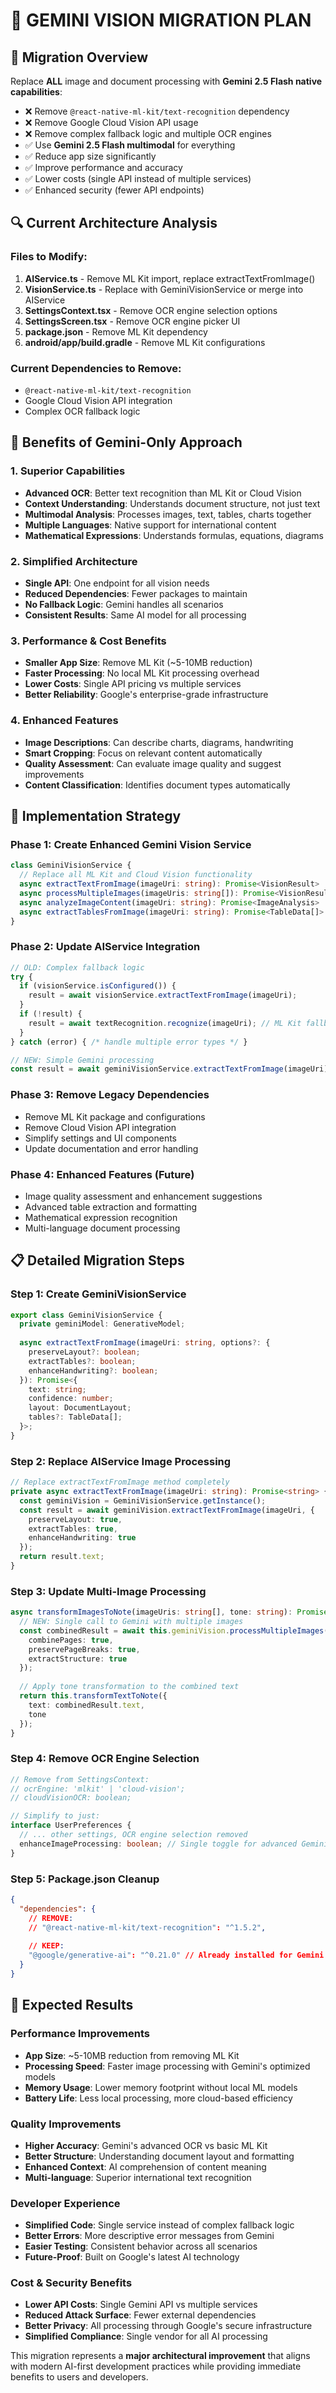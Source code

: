 # 🚀 GEMINI VISION MIGRATION PLAN

## 🎯 Migration Overview

Replace **ALL** image and document processing with **Gemini 2.5 Flash native capabilities**:
- ❌ Remove `@react-native-ml-kit/text-recognition` dependency
- ❌ Remove Google Cloud Vision API usage  
- ❌ Remove complex fallback logic and multiple OCR engines
- ✅ Use **Gemini 2.5 Flash multimodal** for everything
- ✅ Reduce app size significantly
- ✅ Improve performance and accuracy
- ✅ Lower costs (single API instead of multiple services)
- ✅ Enhanced security (fewer API endpoints)

## 🔍 Current Architecture Analysis

### Files to Modify:
1. **AIService.ts** - Remove ML Kit import, replace extractTextFromImage()
2. **VisionService.ts** - Replace with GeminiVisionService or merge into AIService
3. **SettingsContext.tsx** - Remove OCR engine selection options
4. **SettingsScreen.tsx** - Remove OCR engine picker UI
5. **package.json** - Remove ML Kit dependency
6. **android/app/build.gradle** - Remove ML Kit configurations

### Current Dependencies to Remove:
- `@react-native-ml-kit/text-recognition`
- Google Cloud Vision API integration
- Complex OCR fallback logic

## 🚀 Benefits of Gemini-Only Approach

### 1. Superior Capabilities
- **Advanced OCR**: Better text recognition than ML Kit or Cloud Vision
- **Context Understanding**: Understands document structure, not just text
- **Multimodal Analysis**: Processes images, text, tables, charts together  
- **Multiple Languages**: Native support for international content
- **Mathematical Expressions**: Understands formulas, equations, diagrams

### 2. Simplified Architecture
- **Single API**: One endpoint for all vision needs
- **Reduced Dependencies**: Fewer packages to maintain
- **No Fallback Logic**: Gemini handles all scenarios
- **Consistent Results**: Same AI model for all processing

### 3. Performance & Cost Benefits
- **Smaller App Size**: Remove ML Kit (~5-10MB reduction)
- **Faster Processing**: No local ML Kit processing overhead
- **Lower Costs**: Single API pricing vs multiple services
- **Better Reliability**: Google's enterprise-grade infrastructure

### 4. Enhanced Features
- **Image Descriptions**: Can describe charts, diagrams, handwriting
- **Smart Cropping**: Focus on relevant content automatically  
- **Quality Assessment**: Can evaluate image quality and suggest improvements
- **Content Classification**: Identifies document types automatically

## 🔧 Implementation Strategy

### Phase 1: Create Enhanced Gemini Vision Service
```typescript
class GeminiVisionService {
  // Replace all ML Kit and Cloud Vision functionality
  async extractTextFromImage(imageUri: string): Promise<VisionResult>
  async processMultipleImages(imageUris: string[]): Promise<VisionResult[]>
  async analyzeImageContent(imageUri: string): Promise<ImageAnalysis>
  async extractTablesFromImage(imageUri: string): Promise<TableData[]>
}
```

### Phase 2: Update AIService Integration
```typescript
// OLD: Complex fallback logic
try {
  if (visionService.isConfigured()) {
    result = await visionService.extractTextFromImage(imageUri);
  }
  if (!result) {
    result = await textRecognition.recognize(imageUri); // ML Kit fallback
  }
} catch (error) { /* handle multiple error types */ }

// NEW: Simple Gemini processing
const result = await geminiVisionService.extractTextFromImage(imageUri);
```

### Phase 3: Remove Legacy Dependencies
- Remove ML Kit package and configurations
- Remove Cloud Vision API integration
- Simplify settings and UI components
- Update documentation and error handling

### Phase 4: Enhanced Features (Future)
- Image quality assessment and enhancement suggestions
- Advanced table extraction and formatting
- Mathematical expression recognition
- Multi-language document processing

## 📋 Detailed Migration Steps

### Step 1: Create GeminiVisionService
```typescript
export class GeminiVisionService {
  private geminiModel: GenerativeModel;
  
  async extractTextFromImage(imageUri: string, options?: {
    preserveLayout?: boolean;
    extractTables?: boolean;
    enhanceHandwriting?: boolean;
  }): Promise<{
    text: string;
    confidence: number;
    layout: DocumentLayout;
    tables?: TableData[];
  }>;
}
```

### Step 2: Replace AIService Image Processing
```typescript
// Replace extractTextFromImage method completely
private async extractTextFromImage(imageUri: string): Promise<string> {
  const geminiVision = GeminiVisionService.getInstance();
  const result = await geminiVision.extractTextFromImage(imageUri, {
    preserveLayout: true,
    extractTables: true,
    enhanceHandwriting: true
  });
  return result.text;
}
```

### Step 3: Update Multi-Image Processing
```typescript
async transformImagesToNote(imageUris: string[], tone: string): Promise<AITransformationResponse> {
  // NEW: Single call to Gemini with multiple images
  const combinedResult = await this.geminiVision.processMultipleImages(imageUris, {
    combinePages: true,
    preservePageBreaks: true,
    extractStructure: true
  });
  
  // Apply tone transformation to the combined text
  return this.transformTextToNote({
    text: combinedResult.text,
    tone
  });
}
```

### Step 4: Remove OCR Engine Selection
```typescript
// Remove from SettingsContext:
// ocrEngine: 'mlkit' | 'cloud-vision';
// cloudVisionOCR: boolean;

// Simplify to just:
interface UserPreferences {
  // ... other settings, OCR engine selection removed
  enhanceImageProcessing: boolean; // Single toggle for advanced Gemini features
}
```

### Step 5: Package.json Cleanup
```json
{
  "dependencies": {
    // REMOVE:
    // "@react-native-ml-kit/text-recognition": "^1.5.2",
    
    // KEEP:
    "@google/generative-ai": "^0.21.0" // Already installed for Gemini
  }
}
```

## 🎉 Expected Results

### Performance Improvements
- **App Size**: ~5-10MB reduction from removing ML Kit
- **Processing Speed**: Faster image processing with Gemini's optimized models
- **Memory Usage**: Lower memory footprint without local ML models
- **Battery Life**: Less local processing, more cloud-based efficiency

### Quality Improvements  
- **Higher Accuracy**: Gemini's advanced OCR vs basic ML Kit
- **Better Structure**: Understanding document layout and formatting
- **Enhanced Context**: AI comprehension of content meaning
- **Multi-language**: Superior international text recognition

### Developer Experience
- **Simplified Code**: Single service instead of complex fallback logic
- **Better Errors**: More descriptive error messages from Gemini
- **Easier Testing**: Consistent behavior across all scenarios
- **Future-Proof**: Built on Google's latest AI technology

### Cost & Security Benefits
- **Lower API Costs**: Single Gemini API vs multiple services
- **Reduced Attack Surface**: Fewer external dependencies
- **Better Privacy**: All processing through Google's secure infrastructure
- **Simplified Compliance**: Single vendor for all AI processing

This migration represents a **major architectural improvement** that aligns with modern AI-first development practices while providing immediate benefits to users and developers.
